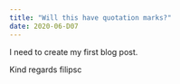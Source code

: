 ```yaml
---
title: "Will this have quotation marks?"
date: 2020-06-D07
---
```


I need to create my first blog post.

Kind regards filipsc
